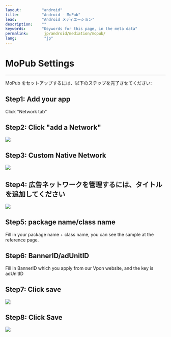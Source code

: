 ```yaml
---
layout:         "android"
title:          "Android - MoPub"
lead:           "Android メディエーション"
description:    ""
keywords:       "Keywords for this page, in the meta data"
permalink:       jp/android/mediation/mopub/
lang:            "jp"
---
```

# MoPub Settings
---
MoPub をセットアップするには、以下のステップを完了させてください:

## Step1: Add your app
 Click "Network tab"

## Step2: Click "add a Network"


![][1]

## Step3: Custom Native Network
![][2]

## Step4: 広告ネットワークを管理するには、タイトルを追加してください

![][3]

## Step5: package name/class name
 Fill in your package name + class name, you can see the sample at the reference page.

## Step6: BannerID/adUnitID
Fill in BannerID which you apply from our Vpon website, and the key is adUnitID

## Step7: Click save

![][4]

## Step8: Click Save

![][5]

[1]: {{site.imgurl}}/Mopub_001.png
[2]: {{site.imgurl}}/Mopub_002.png
[3]: {{site.imgurl}}/Mopub_003.png
[4]: {{site.imgurl}}/Mopub_004-a.png
[5]: {{site.imgurl}}/Mopub_005.png
